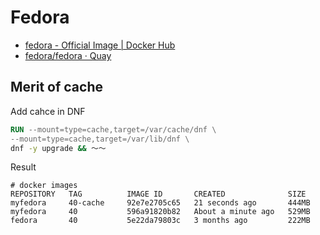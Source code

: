 # Fedora

- [fedora - Official Image | Docker Hub](https://hub.docker.com/_/fedora)
- [fedora/fedora · Quay](https://quay.io/repository/fedora/fedora)

## Merit of cache

Add cahce in DNF

```dockerfile
RUN --mount=type=cache,target=/var/cache/dnf \
--mount=type=cache,target=/var/lib/dnf \
dnf -y upgrade && ～～
```

Result

```
# docker images
REPOSITORY   TAG          IMAGE ID       CREATED              SIZE
myfedora     40-cache     92e7e2705c65   21 seconds ago       444MB
myfedora     40           596a91820b82   About a minute ago   529MB
fedora       40           5e22da79803c   3 months ago         222MB
```
